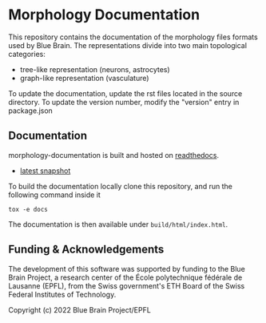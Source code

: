 # Morphology Documentation
This repository contains the documentation of the morphology files formats used by Blue Brain. The representations divide into two main topological categories:
* tree-like representation (neurons, astrocytes)
* graph-like representation (vasculature)

To update the documentation, update the rst files located in the source directory.
To update the version number, modify the "version" entry in package.json

## Documentation
morphology-documentation is built and hosted on [readthedocs](https://readthedocs.org/).

* [latest snapshot](http://morphology-documentation.readthedocs.org/en/latest/)

To build the documentation locally clone this repository, and run the following command inside it

```tox -e docs```

The documentation is then available under `build/html/index.html`.

Funding & Acknowledgements
-------------------------

The development of this software was supported by funding to the Blue Brain Project, a research center of the École polytechnique fédérale de Lausanne (EPFL), from the Swiss government's ETH Board of the Swiss Federal Institutes of Technology.

Copyright (c) 2022 Blue Brain Project/EPFL
